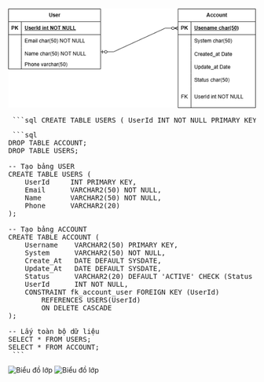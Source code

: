 ![Biểu đồ lớp](database.png)
<pre> ```sql CREATE TABLE USERS ( UserId INT NOT NULL PRIMARY KEY, Email VARCHAR2(50) NOT NULL, Name VARCHAR2(50) NOT NULL, Phone VARCHAR2(50) ); CREATE TABLE ACCOUNT ( Username VARCHAR2(50) NOT NULL PRIMARY KEY, System VARCHAR2(50) NOT NULL, Create_At DATE DEFAULT SYSDATE, Update_At DATE, UserId INT NOT NULL, Status VARCHAR2(50) DEFAULT 'ACTIVE', CONSTRAINT fk_account_user FOREIGN KEY (UserId) REFERENCES USERS(UserId) ON DELETE CASCADE ); -- Xem dữ liệu SELECT * FROM USERS; SELECT * FROM ACCOUNT; ``` </pre>
<pre> ```sql 
DROP TABLE ACCOUNT;
DROP TABLE USERS;

-- Tạo bảng USER
CREATE TABLE USERS (
    UserId     INT PRIMARY KEY,
    Email      VARCHAR2(50) NOT NULL,
    Name       VARCHAR2(50) NOT NULL,
    Phone      VARCHAR2(20)
);

-- Tạo bảng ACCOUNT
CREATE TABLE ACCOUNT (
    Username    VARCHAR2(50) PRIMARY KEY,
    System      VARCHAR2(50) NOT NULL,
    Create_At   DATE DEFAULT SYSDATE,
    Update_At   DATE DEFAULT SYSDATE,
    Status      VARCHAR2(20) DEFAULT 'ACTIVE' CHECK (Status IN ('ACTIVE', 'DISABLED', 'LOCKED')),
    UserId      INT NOT NULL,
    CONSTRAINT fk_account_user FOREIGN KEY (UserId)
        REFERENCES USERS(UserId)
        ON DELETE CASCADE
);

-- Lấy toàn bộ dữ liệu
SELECT * FROM USERS;
SELECT * FROM ACCOUNT;
 ``` </pre>
![Biểu đồ lớp](class_diagram.png)
![Biểu đồ lớp](squence_diagram.png)

